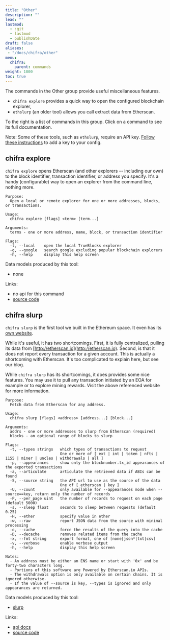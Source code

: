 ```yaml
---
title: "Other"
description: ""
lead: ""
lastmod:
  - :git
  - lastmod
  - publishDate
draft: false
aliases:
 - "/docs/chifra/other"
menu:
  chifra:
    parent: commands
weight: 1800
toc: true
---
```

<!-- markdownlint-disable MD033 MD036 MD041 -->
The commands in the Other group provide useful miscellaneous features.

- `chifra explore` provides a quick way to open the configured blockchain explorer,
- `ethslurp` (an older tool) allows you call extract data from Etherscan.

To the right is a list of commands in this group. Click on a command to see its full documentation.

Note: Some of these tools, such as `ethslurp`, require an API key. [Follow these instructions](/docs/install/install-core/#3-update-the-configs-for-your-rpc-and-api-keys) to add a key to your config.
## chifra explore

<!-- markdownlint-disable MD041 -->
`chifra explore` opens Etherscan (and other explorers -- including our own) to the block identifier,
transaction identifier, or address you specify. It's a handy (configurable) way to open an explorer
from the command line, nothing more.

```[plaintext]
Purpose:
  Open a local or remote explorer for one or more addresses, blocks, or transactions.

Usage:
  chifra explore [flags] <term> [term...]

Arguments:
  terms - one or more address, name, block, or transaction identifier

Flags:
  -l, --local    open the local TrueBlocks explorer
  -g, --google   search google excluding popular blockchain explorers
  -h, --help     display this help screen
```

Data models produced by this tool:

- none

Links:

- no api for this command
- [source code](https://github.com/TrueBlocks/trueblocks-core/tree/master/src/apps/chifra/internal/explore)

## chifra slurp

<!-- markdownlint-disable MD041 -->
`chifra slurp` is the first tool we built in the Ethereum space. It even has its [own website](http://ethslurp.com).

While it's useful, it has two shortcomings. First, it is fully centralized, pulling its data from
[http://etherscan.io](http://etherscan.io). Second, is that it does not report every transaction
for a given account. This is actually a shortcoming with Etherscan. It's too complicated to explain
here, but see our blog.

While `chifra slurp` has its shortcomings, it does provides some nice features. You may use it to pull
any transaction initiated by an EOA for example or to explore mining rewards. Visit the above
referenced website for more information.

```[plaintext]
Purpose:
  Fetch data from Etherscan for any address.

Usage:
  chifra slurp [flags] <address> [address...] [block...]

Arguments:
  addrs - one or more addresses to slurp from Etherscan (required)
  blocks - an optional range of blocks to slurp

Flags:
  -t, --types strings   which types of transactions to request
                        One or more of [ ext | int | token | nfts | 1155 | miner | uncles | withdrawals | all ]
  -p, --appearances     show only the blocknumber.tx_id appearances of the exported transactions
  -a, --articulate      articulate the retrieved data if ABIs can be found
  -S, --source string   the API url to use as the source of the data
                        One of [ etherscan | key ]
  -U, --count           only available for --appearances mode when --source==key, return only the number of records
  -P, --per_page uint   the number of records to request on each page (default 5000)
  -s, --sleep float     seconds to sleep between requests (default 0.25)
  -H, --ether           specify value in ether
  -w, --raw             report JSON data from the source with minimal processing
  -o, --cache           force the results of the query into the cache
  -D, --decache         removes related items from the cache
  -x, --fmt string      export format, one of [none|json*|txt|csv]
  -v, --verbose         enable verbose output
  -h, --help            display this help screen

Notes:
  - An address must be either an ENS name or start with '0x' and be forty-two characters long.
  - Portions of this software are Powered by Etherscan.io APIs.
  - The withdrawals option is only available on certain chains. It is ignored otherwise.
  - If the value of --source is key, --types is ignored and only appearances are returned.
```

Data models produced by this tool:

- [slurp](/data-model/other/#slurp)

Links:

- [api docs](/api/#operation/other-slurp)
- [source code](https://github.com/TrueBlocks/trueblocks-core/tree/master/src/apps/chifra/internal/slurp)

